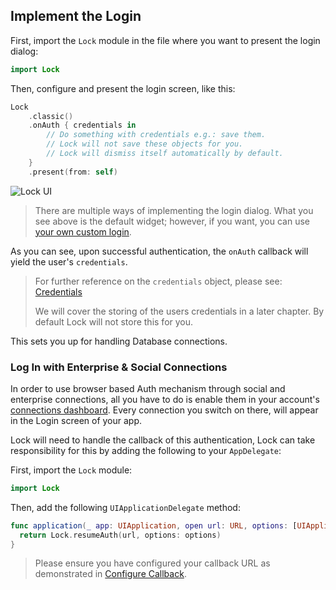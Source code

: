 ## Implement the Login

First, import the `Lock` module in the file where you want to present the login dialog:

```swift
import Lock
```

Then, configure and present the login screen, like this:

```swift
Lock
    .classic()
    .onAuth { credentials in
        // Do something with credentials e.g.: save them.
        // Lock will not save these objects for you.
        // Lock will dismiss itself automatically by default.
    }
    .present(from: self)
```

<div class="phone-mockup"><img src="/media/articles/native-platforms/ios-swift/lock_2_login.png" alt="Lock UI"></div>

> There are multiple ways of implementing the login dialog. What you see above is the default widget; however, if you want, you can use [your own custom login](/quickstart/native/ios-swift/02-custom-login).

As you can see, upon successful authentication, the `onAuth` callback will yield the user's `credentials`.

> For further reference on the `credentials` object, please see:
[Credentials](https://github.com/auth0/Auth0.swift/blob/master/Auth0/Credentials.swift)
>
> We will cover the storing of the users credentials in a later chapter.  By default Lock will not store this for you.

This sets you up for handling Database connections.

### Log In with Enterprise & Social Connections

In order to use browser based Auth mechanism through social and enterprise connections, all you have to do is enable them in your account's [connections dashboard](${manage_url}/#/connections/social). Every connection you switch on there, will appear in the Login screen of your app.

Lock will need to handle the callback of this authentication, Lock can take responsibility for this by adding the following to your `AppDelegate`:

First, import the `Lock` module:

```swift
import Lock
```

Then, add the following `UIApplicationDelegate` method:

```swift
func application(_ app: UIApplication, open url: URL, options: [UIApplicationOpenURLOptionsKey : Any]) -> Bool {
  return Lock.resumeAuth(url, options: options)
}
```

> Please ensure you have configured your callback URL as demonstrated in [Configure Callback](/quickstart/native/ios-swift/00-getting-started#configure-callback-urls).
